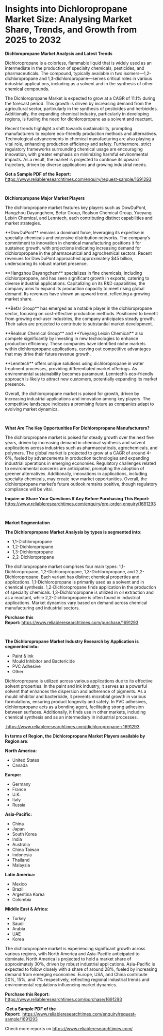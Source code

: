 <p><h1>Insights into Dichloropropane Market Size: Analysing Market Share, Trends, and Growth from 2025 to 2032</h1></p><p><strong>Dichloropropane Market Analysis and Latest Trends</strong></p>
<p><p>Dichloropropane is a colorless, flammable liquid that is widely used as an intermediate in the production of specialty chemicals, pesticides, and pharmaceuticals. The compound, typically available in two isomers—1,2-dichloropropane and 1,3-dichloropropane—serves critical roles in various industrial applications, including as a solvent and in the synthesis of other chemical compounds.</p><p>The Dichloropropane Market is expected to grow at a CAGR of 11.1% during the forecast period. This growth is driven by increasing demand from the agricultural sector, particularly in the synthesis of pesticides and herbicides. Additionally, the expanding chemical industry, particularly in developing regions, is fueling the need for dichloropropane as a solvent and reactant.</p><p>Recent trends highlight a shift towards sustainability, prompting manufacturers to explore eco-friendly production methods and alternatives. Technological advancements in chemical manufacturing are also playing a vital role, enhancing production efficiency and safety. Furthermore, strict regulatory frameworks surrounding chemical usage are encouraging innovation, with greater emphasis on minimizing harmful environmental impacts. As a result, the market is projected to continue its upward trajectory, driven by diverse applications and growing industrial needs.</p></p>
<p><strong>Get a Sample PDF of the Report:&nbsp;</strong> <a href="https://www.reliableresearchtimes.com/enquiry/request-sample/1691293?utm_campaign=3252&utm_medium=2&utm_source=Github&utm_content=ia&utm_term=02042025&utm_id=dichloropropane">https://www.reliableresearchtimes.com/enquiry/request-sample/1691293</a></p>
<p>&nbsp;</p>
<p><strong>Dichloropropane Major Market Players</strong></p>
<p><p>The dichloropropane market features key players such as DowDuPont, Hangzhou Dayangchem, Befar Group, Realsun Chemical Group, Yueyang Leixin Chemical, and Lenntech, each contributing distinct capabilities and market strategies.</p><p>**DowDuPont** remains a dominant force, leveraging its expertise in specialty chemicals and extensive distribution networks. The company’s commitment to innovation in chemical manufacturing positions it for sustained growth, with projections indicating increasing demand for dichloropropane in the pharmaceutical and agrochemical sectors. Recent revenues for DowDuPont approached approximately $45 billion, underscoring its robust market presence.</p><p>**Hangzhou Dayangchem** specializes in fine chemicals, including dichloropropane, and has seen significant growth in exports, catering to diverse industrial applications. Capitalizing on its R&D capabilities, the company aims to expand its production capacity to meet rising global demand. Its revenues have shown an upward trend, reflecting a growing market share.</p><p>**Befar Group** has emerged as a notable player in the dichloropropane sector, focusing on cost-effective production methods. Positioned to benefit from growing end-user industries, the company anticipates steady growth. Their sales are projected to contribute to substantial market development.</p><p>**Realsun Chemical Group** and **Yueyang Leixin Chemical** also compete significantly by investing in new technologies to enhance production efficiency. These companies have identified niche markets within dichloropropane applications, carving out competitive advantages that may drive their future revenue growth.</p><p>**Lenntech** offers unique solutions using dichloropropane in water treatment processes, providing differentiated market offerings. As environmental sustainability becomes paramount, Lenntech’s eco-friendly approach is likely to attract new customers, potentially expanding its market presence.</p><p>Overall, the dichloropropane market is poised for growth, driven by increasing industrial applications and innovation among key players. The competitive landscape indicates a promising future as companies adapt to evolving market dynamics.</p></p>
<p>&nbsp;</p>
<p><strong>What Are The Key Opportunities For Dichloropropane Manufacturers?</strong></p>
<p><p>The dichloropropane market is poised for steady growth over the next five years, driven by increasing demand in chemical synthesis and solvent applications across industries such as pharmaceuticals, agrochemicals, and polymers. The global market is projected to grow at a CAGR of around 4-6%, fueled by advancements in production technologies and expanding industrial operations in emerging economies. Regulatory challenges related to environmental concerns are anticipated, prompting the adoption of greener alternatives. Additionally, innovations in applications, including specialty chemicals, may create new market opportunities. Overall, the dichloropropane market’s future outlook remains positive, though regulatory compliance will be vital.</p></p>
<p><strong>Inquire or Share Your Questions If Any Before Purchasing This Report:</strong> <a href="https://www.reliableresearchtimes.com/enquiry/pre-order-enquiry/1691293?utm_campaign=3252&utm_medium=2&utm_source=Github&utm_content=ia&utm_term=02042025&utm_id=dichloropropane">https://www.reliableresearchtimes.com/enquiry/pre-order-enquiry/1691293</a></p>
<p>&nbsp;</p>
<p><strong>Market Segmentation</strong></p>
<p><strong>The Dichloropropane Market Analysis by types is segmented into:</strong></p>
<p><ul><li>1,1-Dichloropropane</li><li>1,2-Dichloropropane</li><li>1,3-Dichloropropane</li><li>2,2-Dichloropropane</li></ul></p>
<p><p>The dichloropropane market comprises four main types: 1,1-Dichloropropane, 1,2-Dichloropropane, 1,3-Dichloropropane, and 2,2-Dichloropropane. Each variant has distinct chemical properties and applications. 1,1-Dichloropropane is primarily used as a solvent and in chemical synthesis. 1,2-Dichloropropane finds application in the production of specialty chemicals. 1,3-Dichloropropane is utilized in oil extraction and as a reactant, while 2,2-Dichloropropane is often found in industrial applications. Market dynamics vary based on demand across chemical manufacturing and industrial sectors.</p></p>
<p><strong>Purchase this Report:&nbsp;</strong><a href="https://www.reliableresearchtimes.com/purchase/1691293?utm_campaign=3252&utm_medium=2&utm_source=Github&utm_content=ia&utm_term=02042025&utm_id=dichloropropane">https://www.reliableresearchtimes.com/purchase/1691293</a></p>
<p>&nbsp;</p>
<p><strong>The Dichloropropane Market Industry Research by Application is segmented into:</strong></p>
<p><ul><li>Paint & Ink</li><li>Mould Inhibitor and Bactericide</li><li>PVC Adhesive</li><li>Other</li></ul></p>
<p><p>Dichloropropane is utilized across various applications due to its effective solvent properties. In the paint and ink industry, it serves as a powerful solvent that enhances the dispersion and adherence of pigments. As a mould inhibitor and bactericide, it prevents microbial growth in various formulations, ensuring product longevity and safety. In PVC adhesives, dichloropropane acts as a bonding agent, facilitating strong adhesion between surfaces. Additionally, it finds use in other markets, including chemical synthesis and as an intermediary in industrial processes.</p></p>
<p><a href="https://www.reliableresearchtimes.com/dichloropropane-r1691293?utm_campaign=3252&utm_medium=2&utm_source=Github&utm_content=ia&utm_term=02042025&utm_id=dichloropropane">&nbsp;https://www.reliableresearchtimes.com/dichloropropane-r1691293</a></p>
<p><strong>In terms of Region, the Dichloropropane Market Players available by Region are:</strong></p>
<p>
    <p> <strong> North America: </strong>
        <ul>
            <li>United States</li>
            <li>Canada</li>
        </ul>
        </p> 
    <p> <strong> Europe: </strong>
        <ul>
            <li>Germany</li>
            <li>France</li>
            <li>U.K.</li>
            <li>Italy</li>
            <li>Russia</li>
        </ul>
        </p> 
    <p> <strong> Asia-Pacific: </strong>
        <ul>
            <li>China</li>
            <li>Japan</li>
            <li>South Korea</li>
            <li>India</li>
            <li>Australia</li>
            <li>China Taiwan</li>
            <li>Indonesia</li>
            <li>Thailand</li>
            <li>Malaysia</li>
        </ul>
        </p> 
    <p> <strong> Latin America: </strong>
        <ul>
            <li>Mexico</li>
            <li>Brazil</li>
            <li>Argentina Korea</li>
            <li>Colombia</li>
        </ul>
        </p> 
    <p> <strong> Middle East & Africa: </strong>
        <ul>
            <li>Turkey</li>
            <li>Saudi</li>
            <li>Arabia</li>
            <li>UAE</li>
            <li>Korea</li>
        </ul>
    </p>
    </p>
<p><p>The dichloropropane market is experiencing significant growth across various regions, with North America and Asia-Pacific anticipated to dominate. North America is projected to hold a market share of approximately 30%, driven by robust industrial applications. Asia-Pacific is expected to follow closely with a share of around 28%, fueled by increasing demand from emerging economies. Europe, USA, and China contribute 20%, 15%, and 7% respectively, reflecting regional industrial trends and environmental regulations influencing market dynamics.</p></p>
<p><strong>Purchase this Report: </strong><a href="https://www.reliableresearchtimes.com/purchase/1691293?utm_campaign=3252&utm_medium=2&utm_source=Github&utm_content=ia&utm_term=02042025&utm_id=dichloropropane">https://www.reliableresearchtimes.com/purchase/1691293</a></p>
<p>&nbsp;<strong>Get a Sample PDF of the Report:&nbsp;&nbsp;</strong><a href="https://www.reliableresearchtimes.com/enquiry/request-sample/1691293?utm_campaign=3252&utm_medium=2&utm_source=Github&utm_content=ia&utm_term=02042025&utm_id=dichloropropane">https://www.reliableresearchtimes.com/enquiry/request-sample/1691293</a></p>
<p><strong></strong></p>
<p>Check more reports on <a href="https://www.reliableresearchtimes.com/?utm_campaign=3252&utm_medium=2&utm_source=Github&utm_content=ia&utm_term=02042025&utm_id=dichloropropane">https://www.reliableresearchtimes.com/</a></p>